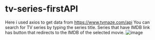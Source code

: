 # tv-series-firstAPI
Here i used axios to get data from https://www.tvmaze.com/api
You can search for TV series by typing the series title.
Series that have IMDB link has button that redirects to the IMDB of the selected movie.
![image](https://user-images.githubusercontent.com/75975556/174236923-5259ec07-a8af-45a7-b00d-a0e9f463ba93.png)
